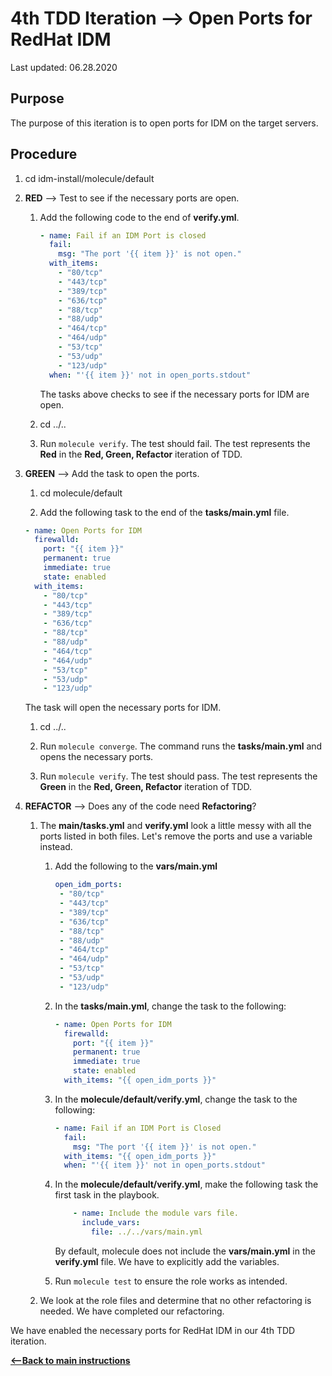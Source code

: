 # 4th TDD Iteration --> Open Ports for RedHat IDM

Last updated: 06.28.2020

## Purpose

The purpose of this iteration is to open ports for IDM on the target servers.

## Procedure
1. cd idm-install/molecule/default

1. **RED** --> Test to see if the necessary ports are open.
    
    1. Add the following code to the end of **verify.yml**.
        
        ```yaml
        - name: Fail if an IDM Port is closed
          fail:
            msg: "The port '{{ item }}' is not open."
          with_items:
            - "80/tcp"
            - "443/tcp"
            - "389/tcp"
            - "636/tcp"
            - "88/tcp"
            - "88/udp"
            - "464/tcp"
            - "464/udp"
            - "53/tcp"
            - "53/udp"
            - "123/udp"
          when: "'{{ item }}' not in open_ports.stdout"

        ```
           
        The tasks above checks to see if the necessary ports for IDM are open.
        
    1. cd ../..
    1. Run `molecule verify`.  The test should fail.  The test represents
       the **Red** in the **Red, Green, Refactor** iteration of TDD.

1. **GREEN** --> Add the task to open the ports.
     
    1. cd molecule/default
        
    1. Add the following task to the end of the **tasks/main.yml** file.
        
    ```yaml
    - name: Open Ports for IDM
      firewalld:
        port: "{{ item }}"
        permanent: true
        immediate: true
        state: enabled
      with_items:
        - "80/tcp"
        - "443/tcp"
        - "389/tcp"
        - "636/tcp"
        - "88/tcp"
        - "88/udp"
        - "464/tcp"
        - "464/udp"
        - "53/tcp"
        - "53/udp"
        - "123/udp"         
    ```   
           
    The task will open the necessary ports for IDM.
        
    1. cd ../..
    
    1. Run `molecule converge`.  The command runs the **tasks/main.yml**
    and opens the necessary ports.
    
    1. Run `molecule verify`. The test should pass.  The test represents
    the **Green** in the **Red, Green, Refactor** iteration of TDD.

1. **REFACTOR** --> Does any of the code need **Refactoring**?

    1. The **main/tasks.yml** and **verify.yml** look a 
    little messy with all the ports listed in both files.
    Let's remove the ports and use a variable instead.
    
        1. Add the following to the **vars/main.yml**
        
            ```yaml
           open_idm_ports:
             - "80/tcp"
             - "443/tcp"
             - "389/tcp"
             - "636/tcp"
             - "88/tcp"
             - "88/udp"
             - "464/tcp"
             - "464/udp"
             - "53/tcp"
             - "53/udp"
             - "123/udp"
           ```
        1. In the **tasks/main.yml**, change the task to the following:
        
            ```yaml
            - name: Open Ports for IDM
              firewalld:
                port: "{{ item }}"
                permanent: true
                immediate: true
                state: enabled
              with_items: "{{ open_idm_ports }}"
           ```
        
        1. In the **molecule/default/verify.yml**, change the task to the following:
        
            ```yaml
            - name: Fail if an IDM Port is Closed
              fail:
                msg: "The port '{{ item }}' is not open."
              with_items: "{{ open_idm_ports }}"
              when: "'{{ item }}' not in open_ports.stdout"
           ```
       
        1. In the **molecule/default/verify.yml**, make the following task the
        first task in the playbook.
        
           ```yaml
               - name: Include the module vars file.
                 include_vars:
                   file: ../../vars/main.yml
           ```  
         
           By default, molecule does not include the **vars/main.yml** in the
           **verify.yml** file.  We have to explicitly add the variables.
        
        1. Run `molecule test` to ensure the role works as intended.
         
    1. We look at the role files and determine that no other refactoring is needed.
    We have completed our refactoring.
 
We have enabled the necessary ports for RedHat IDM in our 4th TDD iteration.

[**<--Back to main instructions**](../readme.md#4thTDD)